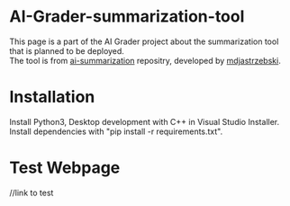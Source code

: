 # AI-Grader-summarization-tool
This page is a part of the AI Grader project about the summarization tool that is planned to be deployed.<br>
The tool is from <a href="https://github.com/callstack/ai-summarization">ai-summarization</a> repositry, developed by <a href="https://github.com/mdjastrzebski">mdjastrzebski</a>.<br>
# Installation
Install Python3, Desktop development with C++ in Visual Studio Installer.
Install dependencies with "pip install -r requirements.txt".
# Test Webpage
//link to test
